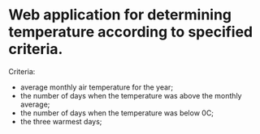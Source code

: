 # Web application for determining temperature according to specified criteria.
Criteria:
- average monthly air temperature for the year;
- the number of days when the temperature was above the monthly average;
- the number of days when the temperature was below 0C;
- the three warmest days;
